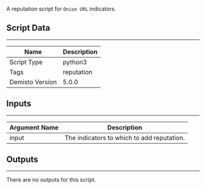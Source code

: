 A reputation script for `Onion URL` indicators.

## Script Data
---

| **Name** | **Description** |
| --- | --- |
| Script Type | python3 |
| Tags | reputation |
| Demisto Version | 5.0.0 |

## Inputs
---

| **Argument Name** | **Description** |
| --- | --- |
| input | The indicators to which to add reputation. |

## Outputs
---
There are no outputs for this script.